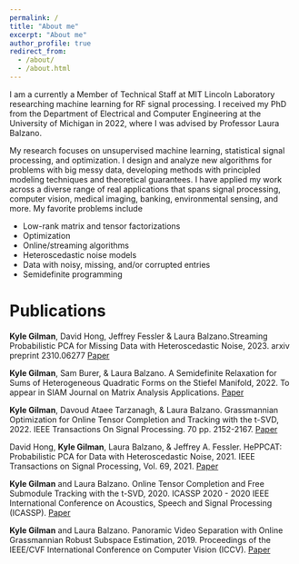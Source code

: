 ```yaml
---
permalink: /
title: "About me"
excerpt: "About me"
author_profile: true
redirect_from: 
  - /about/
  - /about.html
---
```


I am a currently a Member of Technical Staff at MIT Lincoln Laboratory researching machine learning for RF signal processing. I received my PhD from the Department of Electrical and Computer Engineering at the University of Michigan in 2022, where I was advised by Professor Laura Balzano. 

My research focuses on unsupervised machine learning, statistical signal processing, and optimization. I design and analyze new algorithms for problems with big messy data, developing methods with principled modeling techniques and theoretical guarantees. I have applied my work across a diverse range of real applications that spans signal processing, computer vision, medical imaging, banking, environmental sensing, and more. My favorite problems include
<ul>
  <li>Low-rank matrix and tensor factorizations</li>
  <li>Optimization</li>
  <li>Online/streaming algorithms</li>
  <li>Heteroscedastic noise models</li>
  <li>Data with noisy, missing, and/or corrupted entries</li>
  <li>Semidefinite programming</li>
</ul>

Publications
======
<b>Kyle Gilman</b>, David Hong, Jeffrey Fessler & Laura Balzano.Streaming Probabilistic PCA for Missing Data with Heteroscedastic Noise, 2023. arxiv preprint 2310.06277 [Paper](https://arxiv.org/abs/2310.06277)

<b>Kyle Gilman</b>, Sam Burer, & Laura Balzano. A Semidefinite Relaxation for Sums of Heterogeneous Quadratic Forms on the Stiefel Manifold, 2022. To appear in SIAM Journal on Matrix Analysis Applications. [Paper](https://arxiv.org/abs/2205.13653)

<b>Kyle Gilman</b>, Davoud Ataee Tarzanagh, & Laura Balzano. Grassmannian Optimization for Online Tensor Completion and Tracking with the t-SVD, 2022. IEEE Transactions On Signal Processing. 70 pp. 2152-2167. [Paper](https://arxiv.org/abs/2001.11419)

David Hong, <b>Kyle Gilman</b>, Laura Balzano, & Jeffrey A. Fessler. HePPCAT: Probabilistic PCA for Data with Heteroscedastic Noise, 2021. IEEE Transactions on Signal Processing, Vol. 69, 2021. [Paper](https://arxiv.org/abs/2101.03468)

<b>Kyle Gilman</b> and Laura Balzano. Online Tensor Completion and Free Submodule Tracking with the t-SVD, 2020. ICASSP 2020 - 2020 IEEE International Conference on Acoustics, Speech and Signal Processing (ICASSP). [Paper](https://ieeexplore.ieee.org/document/9053199)

<b>Kyle Gilman</b> and Laura Balzano. Panoramic Video Separation with Online Grassmannian Robust Subspace Estimation, 2019. Proceedings of the IEEE/CVF International Conference on Computer Vision (ICCV). [Paper](https://ieeexplore.ieee.org/document/9022344)


